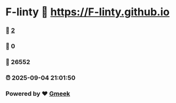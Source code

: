 # F-linty :link: https://F-linty.github.io 
### :page_facing_up: [2](https://F-linty.github.io/tag.html) 
### :speech_balloon: 0 
### :hibiscus: 26552 
### :alarm_clock: 2025-09-04 21:01:50 
### Powered by :heart: [Gmeek](https://github.com/Meekdai/Gmeek)
